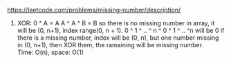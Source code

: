 https://leetcode.com/problems/missing-number/description/

1. XOR: 0 ^ A = A
	A ^ A ^ B = B
   so there is no missing number in array, it will be (0, n+1), index range(0, n + 1). 0 ^ 1 ^ .. ^ n ^ 0 ^ 1 ^ .. ^n will be 0
   if there is a  missing number, index will be (0, n), but one number missing in (0, n+1), then XOR them, the ramaining will be missing number.  
Time: O(n), space: O(1)

